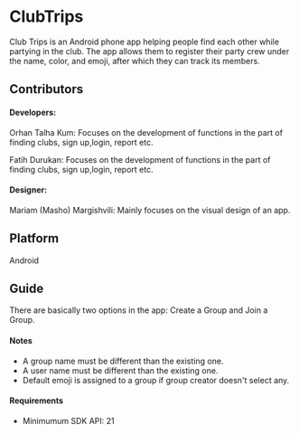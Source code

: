 # ClubTrips
Club Trips is an Android phone app helping people find each other while partying in the club. The app allows them to register their party crew under the name, color, and emoji, after which they can track its members.

## Contributors

#### Developers: 

Orhan Talha Kum: Focuses on the development of functions in the part of finding clubs, sign up,login, report etc.

Fatih Durukan: Focuses on the development of functions in the part of finding clubs, sign up,login, report etc.

#### Designer: 

Mariam (Masho) Margishvili: Mainly focuses on the visual design of an app.

## Platform

Android

## Guide 

There are basically two options in the app: Create a Group and Join a Group.

#### Notes

* A group name must be different than the existing one.
* A user name must be different than the existing one.
* Default emoji is assigned to a group if group creator doesn't select any.

#### Requirements

* Minimumum SDK API: 21

